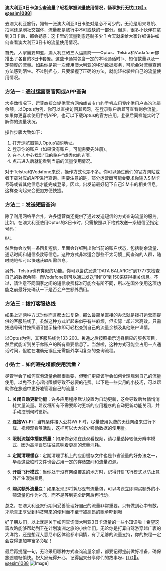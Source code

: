 **澳大利亚3日卡怎么查流量？轻松掌握流量使用情况，畅享旅行无忧[[TG💪+ @esim1088](https://t.me/s/esim1088)]**

去澳大利亚旅行，拥有一张澳大利亚3日卡绝对是必不可少的。无论是用来导航、拍照还是刷社交媒体，流量都是旅行中不可或缺的一部分。但是，很多小伙伴在拿到3日卡后，都会疑惑：这卡里的流量到底还剩多少？今天就来给大家详细讲讲如何查看澳大利亚3日卡的流量使用情况。

首先，大家需要知道，澳大利亚的三大运营商——Optus、Telstra和Vodafone都推出了各自的3日卡套餐。这些卡通常包含一定的本地通话时间、短信数量以及一定额度的流量。如果你是第一次使用澳大利亚的移动数据服务，可能会对流量查询方法感到陌生。不过别担心，只要掌握了正确的方法，就能轻松掌控自己的流量使用情况。

### 方法一：通过运营商官网或APP查询

大多数情况下，运营商都会提供官方网站或者专门的手机应用程序供用户查询流量余额。以Optus为例，你可以直接访问其官网，在登录账户后即可查看剩余流量。如果你更喜欢使用手机APP，也可以下载Optus的官方应用，登录后同样能实时了解你的流量状况。

操作步骤大致如下：
1. 打开浏览器输入Optus官网地址。
2. 登录你的账户（如果没有账户，可能需要先注册）。
3. 在个人中心找到“我的账户”或类似的选项。
4. 点击进入后就能看到当前的流量使用情况。

对于Telstra和Vodafone来说，操作方式也差不多。你可以通过他们的官方网站或者下载对应的APP进行查询。需要注意的是，部分运营商可能会要求你输入SIM卡号码或者其他信息才能完成登录。因此，出发前最好记下自己SIM卡的相关信息，这样查询起来会更加方便快捷。

### 方法二：发送短信查询

除了利用网络平台外，许多运营商还提供了通过发送短信的方式查询流量的服务。比如，在澳大利亚使用Optus的3日卡时，只需按照以下格式发送一条短信至指定号码：

```
BAL
```

然后你会收到一条回复短信，里面会详细列出你当前的账户状态，包括剩余流量、通话时间和短信条数等信息。这种方式非常适合那些不太习惯上网查询的人群，随时随地都可以快速获取所需信息。

另外，Telstra也有类似的功能。你可以尝试发送“DATA BALANCE”到1777来检查自己的数据余额。而Vodafone则可以通过发送“INFO”到150来获得相关信息。不过，请注意不同国家之间的短信收费标准可能会有所不同，所以在国外使用这项功能之前最好先确认一下是否会产生额外费用。

### 方法三：拨打客服热线

如果上述两种方式对你而言都太过复杂，那么最简单直接的办法就是拨打运营商提供的客服热线了。虽然这种方式听起来似乎有些麻烦，但实际上却非常高效。只需拨通号码并按照语音提示操作即可轻松查到自己的流量余额及其他账户详情。

以Optus为例，其客服热线为133 200。拨通之后按照指示选择相应的服务项目，然后就能听到关于你账户的所有重要信息了。当然啦，这种方式可能会占用一点通话时间，但胜在准确无误且无需额外学习复杂的查询流程。

### 小贴士：如何避免超额使用流量？

尽管学会了如何查询流量余额很重要，但我们更应该学会如何合理规划自己的流量使用，以免不小心超出限额导致不必要的花费。以下是一些实用的小技巧，可以帮助你在旅途中更好地管理自己的流量：

1. **关闭自动更新功能**：许多应用程序默认设置为自动更新，这会导致后台悄悄消耗大量流量。建议将所有不需要即时更新的应用程序的自动更新功能关闭，并手动控制何时更新。

2. **连接Wi-Fi**：当有条件接入公共Wi-Fi时，尽量使用免费的无线网络来进行下载、视频观看等活动，这样可以大大减少移动数据的使用量。

3. **限制流媒体播放质量**：如果你必须在线观看视频，请尽量选择较低分辨率模式，因为高清画质往往意味着更高的流量消耗。

4. **定期清理缓存**：定期清理手机上的应用缓存文件也是节省流量的好办法之一，毕竟这些临时文件也会占用一定的存储空间和流量资源。

5. **开启飞行模式**：当你处于没有网络覆盖的地方时，记得开启飞行模式以防止意外产生漫游费用。

6. **购买额外流量包**：如果发现即将耗尽现有流量包，可以考虑立即购买额外的小额流量包作为补充，而不是等到完全断网后再行动。

总之，在澳大利亚旅行期间妥善管理好自己的流量非常重要。只有做到心中有数，才能真正享受到科技带来的便利而不至于被高昂的账单吓到哦！

好了朋友们，以上就是关于如何查询澳大利亚3日卡流量的一些小知识啦！希望这篇攻略能够帮助到正在计划澳洲之旅的小伙伴们。无论你是打算自驾游穿越广袤的大洋路，还是想深入悉尼市区体验都市风情，有了足够的流量支持，你的旅程一定会变得更加丰富多彩呢！

最后再提醒一句，无论采用哪种方式查询流量余额，都要记得提前做好准备，确保旅途顺畅愉快。祝大家玩得开心，记得回来分享你们的故事呀~ [[TG💪+ @esim1088](https://t.me/s/esim1088) ![Image](https://i.postimg.cc/4NQfJmqS/Snipaste-2025-05-13-00-14-12.png)]